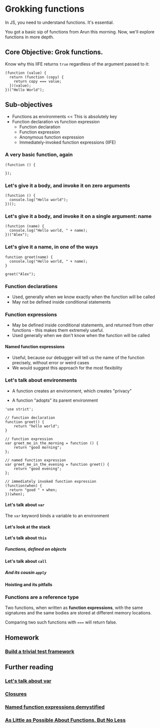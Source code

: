 # Grokking functions

In JS, you need to understand functions. It's essential. 

You got a basic sip of functions from Arun this morning.
Now, we'll explore functions in more depth.

## Core Objective: Grok functions.

Know why this IIFE returns `true` regardless of the argument passed
to it:

```
(function (value) {
  return (function (copy) {
    return copy === value;
  })(value);
})("Hello World");
```

## Sub-objectives

* Functions as environments << This is absolutely key
* Function declaration vs function expression
  * Function declaration
  * Function expression
  * Anonymous function expression
  * Immediately-invoked function expressions (IIFE)

### A very basic function, again

```
(function () {

});
```

### Let's give it a body, and invoke it on zero arguments

```
(function () {
  console.log("Hello world");
})();
```

### Let's give it a body, and invoke it on a single argument: name 

```
(function (name) {
  console.log("Hello world, " + name);
})("Alex");
```

### Let's give it a name, in one of the ways

```
function greet(name) {
  console.log("Hello world, " + name);
}

greet("Alex");
```

### Function declarations

* Used, generally when we know exactly when the function will be called
* May not be defined inside conditional statements

### Function expressions

* May be defined inside conditional statements, and returned from other
  functions - this makes them extremely useful.
* Used generally when we don't know when the function will be called

#### Named function expressions

* Useful, because our debugger will tell us the name of the function
  precisely, without error or weird cases
* We would suggest this approach for the most flexibility

### Let's talk about environments

* A function creates an environment, which creates "privacy"

* A function "adopts" its parent environment

```
'use strict';

// function declaration
function greet() {
    return "hello world";
}

// function expression
var greet_me_in_the_morning = function () {
    return "good morning";
};

// named function expression
var greet_me_in_the_evening = function greet() {
    return "good evening";
};

// immediately invoked function expression
(function(when) {
  return "good " + when;  
})(when);
```

#### Let's talk about `var`

The `var` keyword binds a variable to an environment

#### Let's look at the stack

#### Let's talk about `this`

##### Functions, defined on objects

#### Let's talk about `call`

##### And its cousin `apply`

#### Hoisting and its pitfalls

### Functions are a reference type

Two functions, when written as **function expressions**, with the same
signatures and the same bodies are stored at different memory locations.

Comparing two such functions with `===` will return false.

## Homework

### [Build a trivial test framework](https://github.com/wdi-sf-september-2014-hw/simple_test_framework_with_js_functions) 

## Further reading

### [Let's talk about var](https://leanpub.com/javascript-allonge/read#let)
### [Closures](https://developer.mozilla.org/en-US/docs/Web/JavaScript/Guide/Closures)
### [Named function expressions demystified](http://kangax.github.io/nfe/)
### [As Little as Possible About Functions, But No Less](https://leanpub.com/javascript-allonge/read#functions)
